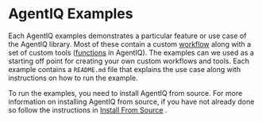 <!--
SPDX-FileCopyrightText: Copyright (c) 2025, NVIDIA CORPORATION & AFFILIATES. All rights reserved.
SPDX-License-Identifier: Apache-2.0

Licensed under the Apache License, Version 2.0 (the "License");
you may not use this file except in compliance with the License.
You may obtain a copy of the License at

http://www.apache.org/licenses/LICENSE-2.0

Unless required by applicable law or agreed to in writing, software
distributed under the License is distributed on an "AS IS" BASIS,
WITHOUT WARRANTIES OR CONDITIONS OF ANY KIND, either express or implied.
See the License for the specific language governing permissions and
limitations under the License.
-->

# AgentIQ Examples

Each AgentIQ examples demonstrates a particular feature or use case of the AgentIQ library. Most of these contain a custom [workflow](../docs/source/guides/create-customize-workflows.md) along with a set of custom tools ([functions](../docs/source/concepts/functions.md) in AgentIQ). The examples can we used as a starting off point for creating your own custom workflows and tools. Each example contains a `README.md` file that explains the use case along with instructions on how to run the example.

To run the examples, you need to install AgentIQ from source. For more information on installing AgentIQ from source, if you have not already done so follow the instructions in [Install From Source](../docs/source/intro/install.md#install-from-source) .
